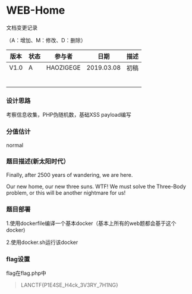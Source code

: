 

# WEB-Home





文档变更记录

（A：增加、M：修改、D：删除）

| 版本   | 状态   | 参与者       | 日期         | 描述   |
| ---- | ---- | --------- | ---------- | ---- |
| V1.0 | A    | HAOZIGEGE | 2019.03.08 | 初稿   |
|      |      |           |            |      |
|      |      |           |            |      |
|      |      |           |            |      |
|      |      |           |            |      |
|      |      |           |            |      |
|      |      |           |            |      |



### 设计思路

考察信息收集，PHP伪随机数，基础XSS payload编写


### 分值估计

normal


### 题目描述(新太阳时代）
Finally, after 2500 years of wandering, we are here. 

Our new home, our new three suns. WTF! We must solve the Three-Body problem, or this will be another nightmare for us!




### 题目部署

1.使用dockerfile编译一个基本docker（基本上所有的web题都会基于这个docker)

2.使用docker.sh运行该docker



### flag设置

flag在flag.php中

> LANCTF{P1E4SE_H4ck_3V3RY_7H1NG}